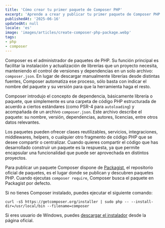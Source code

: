 ```yaml
---
title: 'Cómo crear tu primer paquete de Composer PHP'
excerpt: 'Aprende a crear y publicar tu primer paquete de Composer PHP'
publishedAt: '2025-06-16'
updatedAt: null
locale: 'es'
image: 'images/articles/create-composer-php-package.webp'
tags:
- php
- composer
---
```


Composer es el administrador de paquetes de PHP. Su función principal es facilitar la instalación y actualización de librerías que un proyecto necesita, manteniendo el control de versiones y dependencias en un solo archivo: `composer.json`. En lugar de descargar manualmente librerías desde distintas fuentes, Composer automatiza ese proceso, sólo basta con indicar el nombre del paquete y su versión para que la herramienta haga el resto.

<lite-youtube videoid="PT9z9bYk6eA" params="autoplay=0"></lite-youtube>

Composer introdujo el concepto de dependencia, básicamente librería o paquete, que simplemente es una carpeta de código PHP estructurada de acuerdo a ciertos estándares (como PSR-4 para `autoloading`) y acompañada de un archivo `composer.json`. Este archivo describe el paquete: su nombre, versión, dependencias, autores, licencias, entre otros datos relevantes.

Los paquetes pueden ofrecer clases reutilizables, servicios, integraciones, middlewares, helpers, o cualquier otro fragmento de código PHP que se desee compartir o centralizar. Cuando quieres compartir el código que has desarrollado construir un paquete es la respuesta, ya que permite encapsular una funcionalidad que puede ser aprovechada en distintos proyectos.

Para publicar un paquete Composer dispone de [Packagist](https://packagist.org/), el repositorio oficial de paquetes, es el lugar donde se publican y descubren paquetes PHP. Cuando ejecutas `composer require`, Composer busca el paquete en Packagist por defecto.

Si no tienes Composer instalado, puedes ejecutar el siguiente comando:

```shell
curl -sS https://getcomposer.org/installer | sudo php -- --install-dir=/usr/local/bin --filename=composer
```

Si eres usuario de Windows, puedes [descargar el instalador](https://getcomposer.org/doc/00-intro.md#installation-windows) desde la página oficial.
